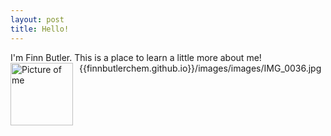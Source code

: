 ```yaml
---
layout: post
title: Hello!
---
```

I'm Finn Butler. This is a place to learn a little more about me!
{{finnbutlerchem.github.io}}/images/images/IMG_0036.jpg
<img src="{{ finnbutlerchem.github.io }}/images/IMG_0036.jpg" alt="Picture of me" width="100" 
style="float: left; margin-top: 0px; margin-right: 10px" />
